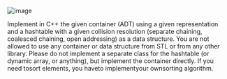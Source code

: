 ![image](https://github.com/GeorgePint/uni-projects/assets/169899824/39ff362d-2a0b-486e-b4c2-a0f056711cb9)

Implement in C++ the given container (ADT) using a given representation and a hashtable with a
 given collision resolution (separate chaining, coalesced chaining, open addressing) as a data structure.
 You are not allowed to use any container or data structure from STL or from any other library.
 Please do not implement a separate class for the hashtable (or dynamic array, or anything), but
 implement the container directly.
 If you need tosort elements, you haveto implementyour ownsorting algorithm.
